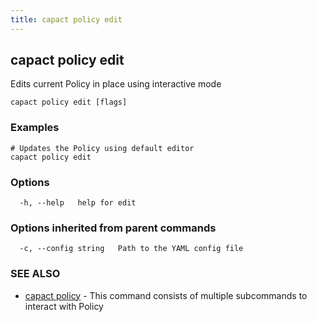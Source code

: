 ```yaml
---
title: capact policy edit
---
```


## capact policy edit

Edits current Policy in place using interactive mode

```
capact policy edit [flags]
```

### Examples

```
# Updates the Policy using default editor
capact policy edit

```

### Options

```
  -h, --help   help for edit
```

### Options inherited from parent commands

```
  -c, --config string   Path to the YAML config file
```

### SEE ALSO

* [capact policy](capact_policy.md)	 - This command consists of multiple subcommands to interact with Policy

